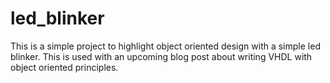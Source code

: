 # led_blinker
This is a simple project to highlight object oriented design with a simple led blinker. This is used with an upcoming blog post about writing VHDL with object oriented principles.
